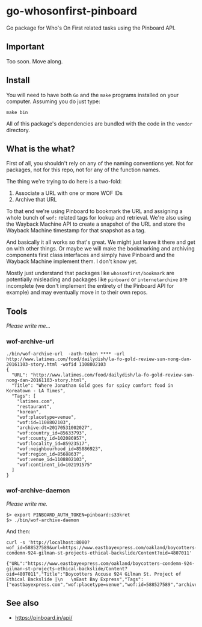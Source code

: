 # go-whosonfirst-pinboard

Go package for Who's On First related tasks using the Pinboard API.

## Important

Too soon. Move along.

## Install

You will need to have both `Go` and the `make` programs installed on your computer. Assuming you do just type:

```
make bin
```

All of this package's dependencies are bundled with the code in the `vendor` directory.

## What is the what?

First of all, you shouldn't rely on any of the naming conventions yet. Not for packages, not for this repo, not for any of the function names.

The thing we're trying to do here is a two-fold:

1. Associate a URL with one or more WOF IDs
2. Archive that URL

To that end we're using Pinboard to bookmark the URL and assigning a whole bunch of `wof:` related tags for lookup and retrieval. We're also using the Wayback Machine API to create a snapshot of the URL and store the Wayback Machine timestamp for that snapshot as a tag.

And basically it all works so that's great. We might just leave it there and get on with other things. Or maybe we will make the bookmarking and archiving components first class interfaces and simply have Pinboard and the Wayback Machine implement them. I don't know yet.

Mostly just understand that packages like `whosonfirst/bookmark` are potentially misleading and packages like `pinboard` or `internetarchive` are incomplete (we don't implement the entirety of the Pinboard API for example) and may eventually move in to their own repos.

## Tools

_Please write me..._

### wof-archive-url

```
./bin/wof-archive-url  -auth-token **** -url http://www.latimes.com/food/dailydish/la-fo-gold-review-sun-nong-dan-20161103-story.html -wofid 1108802103
{
  "URL": "http://www.latimes.com/food/dailydish/la-fo-gold-review-sun-nong-dan-20161103-story.html", 
  "Title": "Where Jonathan Gold goes for spicy comfort food in Koreatown - LA Times", 
  "Tags": [
    "latimes.com", 
    "restaurant", 
    "korean",
    "wof:placetype=venue", 
    "wof:id=1108802103", 
    "archive:dt=20170531002027", 
    "wof:country_id=85633793", 
    "wof:county_id=102086957", 
    "wof:locality_id=85923517", 
    "wof:neighbourhood_id=85886923", 
    "wof:region_id=85688637", 
    "wof:venue_id=1108802103", 
    "wof:continent_id=102191575"
  ]
}
```

### wof-archive-daemon

_Please write me._

```
$> export PINBOARD_AUTH_TOKEN=pinboard:s33kret
$> ./bin/wof-archive-daemon
```

And then:

```
curl -s 'http://localhost:8080?wof_id=588527589&url=https://www.eastbayexpress.com/oakland/boycotters-condemn-924-gilman-st-projects-ethical-backslide/Content?oid=4807011'

{"URL":"https://www.eastbayexpress.com/oakland/boycotters-condemn-924-gilman-st-projects-ethical-backslide/Content?oid=4807011","Title":"Boycotters Accuse 924 Gilman St. Project of Ethical Backslide |\n   \nEast Bay Express","Tags":["eastbayexpress.com","wof:placetype=venue","wof:id=588527589","archive:dt=20170603132449","wk:page=924_Gilman","venue","music","allages","wof:neighbourhood_id=85876237","wof:region_id=85688637","wof:venue_id=588527589","wof:continent_id=102191575","wof:country_id=85633793","wof:county_id=102086959","wof:locality_id=85921915"]}
```

## See also

* https://pinboard.in/api/
